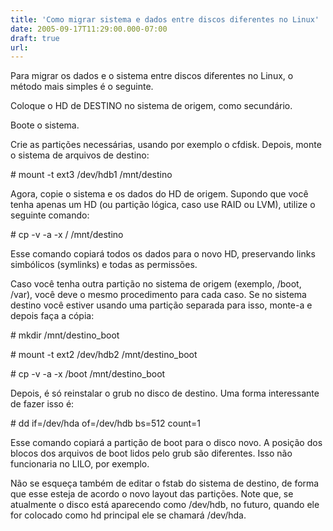 ```yaml
---
title: 'Como migrar sistema e dados entre discos diferentes no Linux'
date: 2005-09-17T11:29:00.000-07:00
draft: true
url: 
---
```


Para migrar os dados e o sistema entre discos diferentes no Linux, o método mais simples é o seguinte.  
  
Coloque o HD de DESTINO no sistema de origem, como secundário.  
  
Boote o sistema.  
  
Crie as partições necessárias, usando por exemplo o cfdisk. Depois, monte o sistema de arquivos de destino:  
  
\# mount -t ext3 /dev/hdb1 /mnt/destino  
  
Agora, copie o sistema e os dados do HD de origem. Supondo que você tenha apenas um HD (ou partição lógica, caso use RAID ou LVM), utilize o seguinte comando:  
  
\# cp -v -a -x / /mnt/destino  
  
Esse comando copiará todos os dados para o novo HD, preservando links simbólicos (symlinks) e todas as permissões.  
  
Caso você tenha outra partição no sistema de origem (exemplo, /boot, /var), você deve o mesmo procedimento para cada caso. Se no sistema destino você estiver usando uma partição separada para isso, monte-a e depois faça a cópia:  
  
\# mkdir /mnt/destino\_boot  
  
\# mount -t ext2 /dev/hdb2 /mnt/destino\_boot  
  
\# cp -v -a -x /boot /mnt/destino\_boot  
  
Depois, é só reinstalar o grub no disco de destino. Uma forma interessante de fazer isso é:  
  
\# dd if=/dev/hda of=/dev/hdb bs=512 count=1  
  
Esse comando copiará a partição de boot para o disco novo. A posição dos blocos dos arquivos de boot lidos pelo grub são diferentes. Isso não funcionaria no LILO, por exemplo.  
  
Não se esqueça também de editar o fstab do sistema de destino, de forma que esse esteja de acordo o novo layout das partições. Note que, se atualmente o disco está aparecendo como /dev/hdb, no futuro, quando ele for colocado como hd principal ele se chamará /dev/hda.
